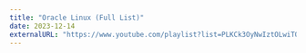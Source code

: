 ```yaml
---
title: "Oracle Linux (Full List)"
date: 2023-12-14
externalURL: "https://www.youtube.com/playlist?list=PLKCk3OyNwIztOLwiTOF0HOV5aiTjGNpLl"
---
```


